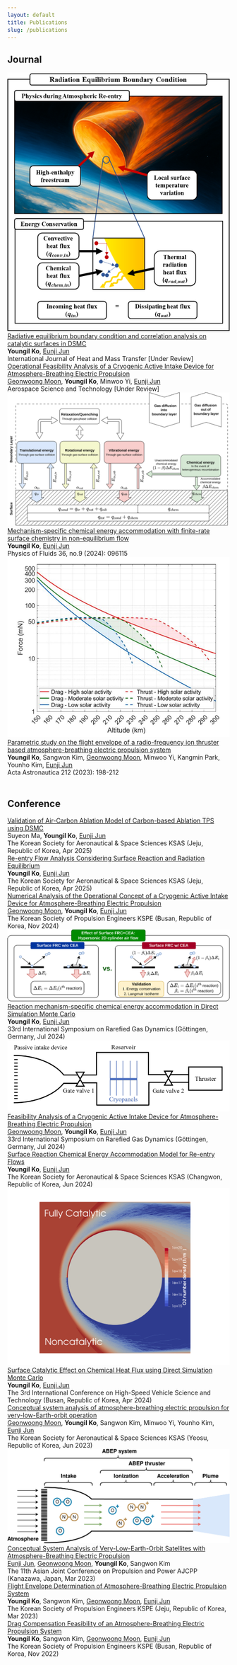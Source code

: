 ```yaml
---
layout: default
title: Publications
slug: /publications
---
```


<h2>Journal</h2>
<div class="pub-container">
    <div class="pub-teaser-image">
            <img class="img-shadow" src="./assets/img/teaser/journal3-teaser.png"/>
    </div>
    <div class="pub-contents">
        <a id="blue-bg" class="pub-title" href="https://arxiv.org/abs/2504.15842">Radiative equilibrium boundary condition and correlation analysis on catalytic surfaces in DSMC</a> <br/>
        <b class="pub-me">Youngil Ko</b>, <a class="collaborator" href="https://scholar.google.com/citations?user=YDnD0o8AAAAJ&hl=en&oi=ao">Eunji Jun</a> <br>
        <span class="pub-journal"> International Journal of Heat and Mass Transfer [Under Review] </span>
    </div>
</div>

<div class="pub-container">
    <div class="pub-contents">
        <a id="blue-bg" class="pub-title" href="https://arxiv.org/abs/2503.02021">Operational Feasibility Analysis of a Cryogenic Active Intake Device for Atmosphere-Breathing Electric Propulsion</a> <br/>
        <a class="collaborator" href="https://scholar.google.com/citations?user=2Q0odFEAAAAJ&hl=en&oi=ao">Geonwoong Moon</a>, <b class="pub-me">Youngil Ko</b>, Minwoo Yi, <a class="collaborator" href="https://scholar.google.com/citations?user=YDnD0o8AAAAJ&hl=en&oi=ao">Eunji Jun</a> <br>
        <span class="pub-journal"> Aerospace Science and Technology [Under Review] </span>
    </div>
</div>


<div class="pub-container">
    <div class="pub-teaser-image">
            <img class="img-shadow" src="./assets/img/teaser/journal2-teaser.png"/>
    </div>
    <div class="pub-contents">
        <a id="blue-bg" class="pub-title" href="https://doi.org/10.1063/5.0222518">Mechanism-specific chemical energy accommodation with finite-rate surface chemistry in non-equilibrium flow</a> <br/>
        <b class="pub-me">Youngil Ko</b>, <a class="collaborator" href="https://scholar.google.com/citations?user=YDnD0o8AAAAJ&hl=en&oi=ao">Eunji Jun</a> <br>
        <span class="pub-journal"> Physics of Fluids 36, no.9 (2024): 096115 </span>
    </div>
</div>

<div class="pub-container">
    <div class="pub-teaser-image">
            <img class="img-shadow" src="./assets/img/teaser/journal1-teaser.jpg"/>
    </div>
    <div class="pub-contents">
        <a id="blue-bg" class="pub-title" href="https://doi.org/10.1016/j.actaastro.2023.07.043">Parametric study on the flight envelope of a radio-frequency ion thruster based atmosphere-breathing electric propulsion system</a> <br/>
        <b class="pub-me">Youngil Ko</b>, Sangwon Kim, <a class="collaborator" href="https://scholar.google.com/citations?user=2Q0odFEAAAAJ&hl=en&oi=ao">Geonwoong Moon</a>, Minwoo Yi, Kangmin Park, Younho Kim, <a class="collaborator" href="https://scholar.google.com/citations?user=YDnD0o8AAAAJ&hl=en&oi=ao">Eunji Jun</a> <br>
        <span class="pub-journal"> Acta Astronautica 212 (2023): 198-212 </span>
    </div>
</div>

<div style="height: 20px"></div>
<h2>Conference</h2>

<div class="pub-container">
    <div class="pub-contents">
        <a id="blue-bg" class="pub-title" href="https://drive.google.com/file/d/1KgkpswmItraiTXAfle-gTAIj2AGlZaOI/view">Validation of Air-Carbon Ablation Model of Carbon-based Ablation TPS using DSMC</a> <br/> Suyeon Ma, <b class="pub-me">Youngil Ko</b>, <a class="collaborator" href="https://scholar.google.com/citations?user=YDnD0o8AAAAJ&hl=en&oi=ao">Eunji Jun</a> <br>
        <span class="pub-journal">The Korean Society for Aeronautical & Space Sciences KSAS (Jeju, Republic of Korea, Apr 2025) </span>
    </div>
</div>


<div class="pub-container">
    <div class="pub-contents">
        <a id="blue-bg" class="pub-title" href="https://drive.google.com/file/d/16nMqZxJsNbHc7M8vQ0Udd_Yw9HlllLdj/view">Re-entry Flow Analysis Considering Surface Reaction and Radiation Equilibrium</a> <br/>
        <b class="pub-me">Youngil Ko</b>, <a class="collaborator" href="https://scholar.google.com/citations?user=YDnD0o8AAAAJ&hl=en&oi=ao">Eunji Jun</a> <br>
        <span class="pub-journal">The Korean Society for Aeronautical & Space Sciences KSAS (Jeju, Republic of Korea, Apr 2025) </span>
    </div>
</div>


<div class="pub-container">
    <div class="pub-contents">
        <a id="blue-bg" class="pub-title" href="https://drive.google.com/file/d/1771oCDEi2zhDovRoQP2N7E7ZVzIccPeZ/view">Numerical Analysis of the Operational Concept of a Cryogenic Active Intake Device for Atmosphere-Breathing Electric Propulsion</a> <br/>
        <a class="collaborator" href="https://scholar.google.com/citations?user=2Q0odFEAAAAJ&hl=en&oi=ao">Geonwoong Moon</a>, <b class="pub-me">Youngil Ko</b>, <a class="collaborator" href="https://scholar.google.com/citations?user=YDnD0o8AAAAJ&hl=en&oi=ao">Eunji Jun</a> <br>
        <span class="pub-journal">The Korean Society of Propulsion Engineers KSPE (Busan, Republic of Korea, Nov 2024) </span>
    </div>
</div>


<div class="pub-container">
    <div class="pub-teaser-image">
            <img class="img-shadow" src="./assets/img/teaser/RGD33-teaser.png"/>
    </div>
    <div class="pub-contents">
        <a id="blue-bg" class="pub-title" href="https://drive.google.com/file/d/1jEPNHO32P2kKjFRkTzep_CwI5aHh5e1I/view">Reaction mechanism-specific chemical energy accommodation in Direct Simulation Monte Carlo</a> <br/>
        <b class="pub-me">Youngil Ko</b>, <a class="collaborator" href="https://scholar.google.com/citations?user=YDnD0o8AAAAJ&hl=en&oi=ao">Eunji Jun</a> <br>
        <span class="pub-journal">33rd International Symposium on Rarefied Gas Dynamics (Göttingen, Germany, Jul 2024) </span>
    </div>
</div>

<div class="pub-container">
    <div class="pub-teaser-image">
            <img class="img-shadow" src="./assets/img/teaser/RGD33-2-teaser.png"/>
    </div>
    <div class="pub-contents">
        <a id="blue-bg" class="pub-title" href="https://drive.google.com/file/d/1ZKwb3Wjf64XzPGrWQ6tiSDgRFFUpKygz/view">Feasibility Analysis of a Cryogenic Active Intake Device for Atmosphere-Breathing Electric Propulsion</a> <br/>
        <a class="collaborator" href="https://scholar.google.com/citations?user=2Q0odFEAAAAJ&hl=en&oi=ao">Geonwoong Moon</a>, <b class="pub-me">Youngil Ko</b>, <a class="collaborator" href="https://scholar.google.com/citations?user=YDnD0o8AAAAJ&hl=en&oi=ao">Eunji Jun</a> <br>
        <span class="pub-journal">33rd International Symposium on Rarefied Gas Dynamics (Göttingen, Germany, Jul 2024) </span>
    </div>
</div>

<div class="pub-container">
    <div class="pub-contents">
        <a id="blue-bg" class="pub-title" href="https://drive.google.com/file/d/15nOzrCSKlPD0lqTYVGwnDoXWq9h2gea_/view">Surface Reaction Chemical Energy Accommodation Model for Re-entry Flows</a> <br/>
        <b class="pub-me">Youngil Ko</b>, <a class="collaborator" href="https://scholar.google.com/citations?user=YDnD0o8AAAAJ&hl=en&oi=ao">Eunji Jun</a> <br>
        <span class="pub-journal">The Korean Society for Aeronautical & Space Sciences KSAS (Changwon, Republic of Korea, Jun 2024) </span>
    </div>
</div>

<div class="pub-container">
    <div class="pub-teaser-image">
            <img class="img-shadow" src="./assets/img/teaser/HiSST-teaser.png"/>
    </div>
    <div class="pub-contents">
        <a id="blue-bg" class="pub-title" href="https://drive.google.com/file/d/1UETzeO1E-pleC8hUkGm9YfVvkFIua7ci/view?usp=drive_link">Surface Catalytic Effect on Chemical Heat Flux using Direct Simulation Monte Carlo</a> <br/>
        <b class="pub-me">Youngil Ko</b>, <a class="collaborator" href="https://scholar.google.com/citations?user=YDnD0o8AAAAJ&hl=en&oi=ao">Eunji Jun</a> <br>
        <span class="pub-journal">The 3rd International Conference on High-Speed Vehicle Science and Technology (Busan, Republic of Korea, Apr 2024) </span>
    </div>
</div>


<div class="pub-container">
    <div class="pub-contents">
        <a id="blue-bg" class="pub-title" href="https://drive.google.com/file/d/1zdSj-06rI9eXchffRc4_c-HalyfeAHZy/view">Conceptual system analysis of atmosphere-breathing electric propulsion for very-low-Earth-orbit operation</a> <br/>
        <a class="collaborator" href="https://scholar.google.com/citations?user=2Q0odFEAAAAJ&hl=en&oi=ao">Geonwoong Moon</a>, <b class="pub-me">Youngil Ko</b>, Sangwon Kim, Minwoo Yi, Younho Kim, <a class="collaborator" href="https://scholar.google.com/citations?user=YDnD0o8AAAAJ&hl=en&oi=ao">Eunji Jun</a> <br>
        <span class="pub-journal">The Korean Society for Aeronautical & Space Sciences KSAS (Yeosu, Republic of Korea, Jun 2023) </span>
    </div>
</div>

<div class="pub-container">
    <div class="pub-teaser-image">
            <img class="img-shadow" src="./assets/img/teaser/AJCPP-teaser.jpg"/>
    </div>
    <div class="pub-contents">
        <a id="blue-bg" class="pub-title" href="https://drive.google.com/file/d/1dcTrSRodEYliaUBQuzmWqq9kVE6K1zoe/view">Conceptual System Analysis of Very-Low-Earth-Orbit Satellites with Atmosphere-Breathing Electric Propulsion</a> <br/>
        <a class="collaborator" href="https://scholar.google.com/citations?user=YDnD0o8AAAAJ&hl=en&oi=ao">Eunji Jun</a>, <a class="collaborator" href="https://scholar.google.com/citations?user=2Q0odFEAAAAJ&hl=en&oi=ao">Geonwoong Moon</a>, <b class="pub-me">Youngil Ko</b>, Sangwon Kim <br>
        <span class="pub-journal">The 11th Asian Joint Conference on Propulsion and Power AJCPP (Kanazawa, Japan, Mar 2023) </span>
    </div>
</div>

<div class="pub-container">
    <div class="pub-contents">
        <a id="blue-bg" class="pub-title" href="https://drive.google.com/file/d/1sWOzsGBudn0xxMG9frTFUY7DXt5MCeaf/view">Flight Envelope Determination of Atmosphere-Breathing Electric Propulsion System</a> <br/>
        <b class="pub-me">Youngil Ko</b>, Sangwon Kim, <a class="collaborator" href="https://scholar.google.com/citations?user=2Q0odFEAAAAJ&hl=en&oi=ao">Geonwoong Moon</a>, <a class="collaborator" href="https://scholar.google.com/citations?user=YDnD0o8AAAAJ&hl=en&oi=ao">Eunji Jun</a><br>
        <span class="pub-journal">The Korean Society of Propulsion Engineers KSPE (Jeju, Republic of Korea, Mar 2023) </span>
    </div>
</div>


<div class="pub-container">
    <div class="pub-contents">
        <a id="blue-bg" class="pub-title" href="https://drive.google.com/file/d/1n_MhPnNev-CmyQMu5qBY8IuGJmg0P2mw/view">Drag Compensation Feasibility of an Atmosphere-Breathing Electric Propulsion System</a> <br/>
        <b class="pub-me">Youngil Ko</b>, Sangwon Kim, <a class="collaborator" href="https://scholar.google.com/citations?user=2Q0odFEAAAAJ&hl=en&oi=ao">Geonwoong Moon</a>, <a class="collaborator" href="https://scholar.google.com/citations?user=YDnD0o8AAAAJ&hl=en&oi=ao">Eunji Jun</a><br>
        <span class="pub-journal">The Korean Society of Propulsion Engineers KSPE (Busan, Republic of Korea, Nov 2022) </span>
    </div>
</div>

